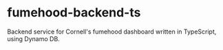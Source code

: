 # fumehood-backend-ts

Backend service for Cornell's fumehood dashboard written in TypeScript, using Dynamo DB.
